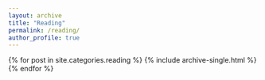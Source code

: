 ```yaml
---
layout: archive
title: "Reading"
permalink: /reading/
author_profile: true
---
```

{% for post in site.categories.reading %}
  {% include archive-single.html %}
{% endfor %}